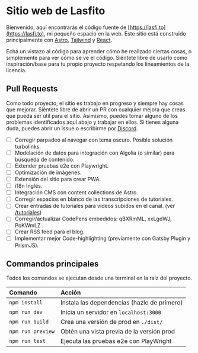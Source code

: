 # Sitio web de Lasfito

Bienvenido, aquí encontrarás el código fuente de [https://lasfi.to](https://lasfi.to), mi pequeño espacio en la web. Este sitio está construido principalmente con [Astro](https://astro.build), [Tailwind](https://tailwindcss.com) y [React](https://reactjs.com).

Echa un vistazo al código para aprender cómo he realizado ciertas cosas, o simplemente para ver cómo se ve el código. Siéntete libre de usarlo como inspiración/base para tu propio proyecto respetando los lineamientos de la licencia.

## Pull Requests

Como todo proyecto, el sitio es trabajo en progreso y siempre hay cosas que mejorar. Siéntete libre de abrir un PR con cualquier mejora que creas que pueda ser útil para el sitio. Asimismo, puedes tomar alguno de los problemas identificados aquí abajo y trabajar en ellos. Si tienes alguna duda, puedes abrir un issue o escribirme por [Discord](https://discord.com/invite/GQ2EKbh).

- [ ] Corregir parpadeo al navegar con tema oscuro. Posible solución turbolinks.
- [ ] Modelación de datos para integración con Algolia (o similar) para búsqueda de contenido.
- [ ] Extender pruebas e2e con Playwright.
- [ ] Optimización de imágenes.
- [ ] Extensión del sitio para crear PWA.
- [ ] i18n Inglés.
- [ ] Integración CMS con content collections de Astro.
- [ ] Corregir espacios en blanco de las transcripciones de tutoriales.
- [ ] Crear entradas de tutoriales para videos subidos en el canal. (ver [/tutoriales](https://lasfi.to/tutoriales))
- [ ] Corregir/actualizar CodePens embedidos: qBXRmML, xxLgdWJ, PoKWmLZ .
- [ ] Crear RSS feed para el blog.
- [ ] Implementar mejor Code-highlighting (previamente con Gatsby Plugin y PrismJS).

## Commandos principales

Todos los comandos se ejecutan desde una terminal en la raíz del proyecto.

| Comando           | Acción                                      |
| :---------------- | :------------------------------------------ |
| `npm install`     | Instala las dependencias (hazlo de primero) |
| `npm run dev`     | Inicia un servidor en `localhost:3000`      |
| `npm run build`   | Crea una versión de prod en `./dist/`       |
| `npm run preview` | Obtén una vista previa de la versión prod   |
| `npm run test`    | Ejecuta las pruebas e2e con PlayWright      |
